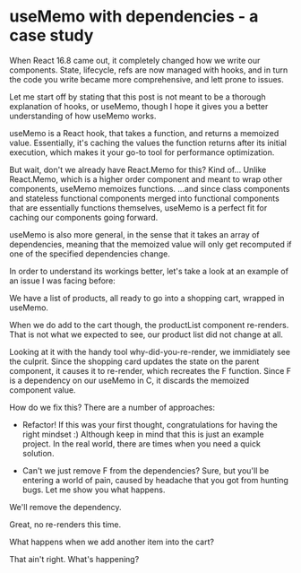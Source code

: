 # useMemo with dependencies - a case study

When React 16.8 came out, it completely changed how we write our components. State, lifecycle, refs are now managed with hooks, and in turn the code you write became more comprehensive, and lett prone to issues.

Let me start off by stating that this post is not meant to be a thorough explanation of hooks, or useMemo, though I hope it gives you a better understanding of how useMemo works.

useMemo is a React hook, that takes a function, and returns a memoized value. Essentially, it's caching the values the function returns after its initial execution, which makes it your go-to tool for performance optimization.

But wait, don't we already have React.Memo for this?
Kind of...
Unlike React.Memo, which is a higher order component and meant to wrap other components, useMemo memoizes functions.
...and since class components and stateless functional components merged into functional components that are essentially functions themselves, useMemo is a perfect fit for caching our components going forward.

useMemo is also more general, in the sense that it takes an array of dependencies, meaning that the memoized value will only get recomputed if one of the specified dependencies change.

In order to understand its workings better, let's take a look at an example of an issue I was facing before:

We have a list of products, all ready to go into a shopping cart, wrapped in useMemo.

When we do add to the cart though, the productList component re-renders. That is not what we expected to see, our product list did not change at all.

Looking at it with the handy tool why-did-you-re-render, we immidiately see the culprit. Since the shopping card updates the state on the parent component, it causes it to re-render, which recreates the F function. Since F is a dependency on our useMemo in C, it discards the memoized component value.

How do we fix this?
There are a number of approaches:

- Refactor!
  If this was your first thought, congratulations for having the right mindset :)
  Although keep in mind that this is just an example project. In the real world, there are times when you need a quick solution.

- Can't we just remove F from the dependencies? Sure, but you'll be entering a world of pain, caused by headache that you got from hunting bugs. Let me show you what happens.

We'll remove the dependency.

Great, no re-renders this time.

What happens when we add another item into the cart?

That ain't right. What's happening?
